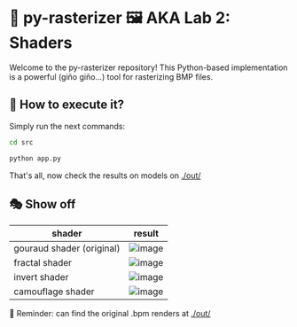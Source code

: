 # 🐍 py-rasterizer 🖼️ AKA Lab 2: Shaders

Welcome to the py-rasterizer repository! This Python-based implementation is a powerful (giño giño...) tool for rasterizing BMP files.

## 🚀 How to execute it?

Simply run the next commands:

``` bash
cd src
```

``` bash
python app.py
```

That's all, now check the results on models on [./out/](./out/)

## 🎭 Show off

| shader                    | result                                                                                                      |
|---------------------------|-------------------------------------------------------------------------------------------------------------|
| gouraud shader (original) | ![image](https://github.com/chamale-rac/py-rasterizer/assets/63200593/f03f2f77-ba66-46b1-9078-98f85f2a9526) |
| fractal shader            | ![image](https://github.com/chamale-rac/py-rasterizer/assets/63200593/ada62996-837d-4382-9e62-dcd2d9e20375) |
| invert shader             | ![image](https://github.com/chamale-rac/py-rasterizer/assets/63200593/3f3dcef5-415e-47c0-8b55-47d4f668ddea) |
| camouflage shader         | ![image](https://github.com/chamale-rac/py-rasterizer/assets/63200593/5cc94dc1-ac75-4096-b704-7dc68bdc09be) |

🧠 Reminder: can find the original .bpm renders at [./out/](./out/)
